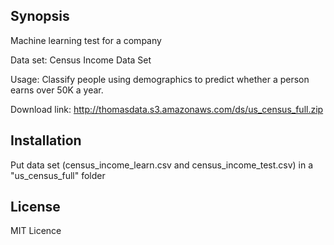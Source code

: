 ## Synopsis

Machine learning test for a company

Data set: Census Income Data Set

Usage: Classify people using demographics to predict whether a person earns over 50K a year.

Download link: http://thomasdata.s3.amazonaws.com/ds/us_census_full.zip

## Installation

Put data set  (census_income_learn.csv and census_income_test.csv) in a "us_census_full" folder

## License

MIT Licence


